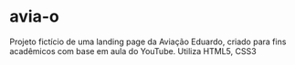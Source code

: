 # avia-o
Projeto fictício de uma landing page da Aviação Eduardo, criado para fins acadêmicos com base em aula do YouTube. Utiliza HTML5, CSS3
